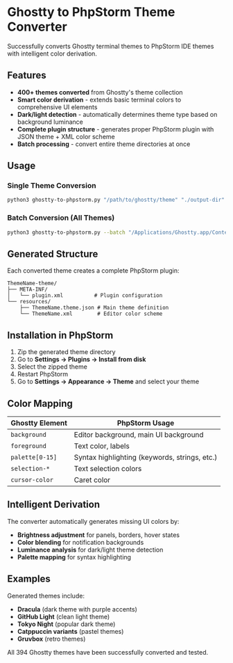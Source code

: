 # Ghostty to PhpStorm Theme Converter

Successfully converts Ghostty terminal themes to PhpStorm IDE themes with intelligent color derivation.

## Features

- **400+ themes converted** from Ghostty's theme collection
- **Smart color derivation** - extends basic terminal colors to comprehensive UI elements
- **Dark/light detection** - automatically determines theme type based on background luminance
- **Complete plugin structure** - generates proper PhpStorm plugin with JSON theme + XML color scheme
- **Batch processing** - convert entire theme directories at once

## Usage

### Single Theme Conversion
```bash
python3 ghostty-to-phpstorm.py "/path/to/ghostty/theme" "./output-dir"
```

### Batch Conversion (All Themes)
```bash
python3 ghostty-to-phpstorm.py --batch "/Applications/Ghostty.app/Contents/Resources/ghostty/themes" "./all-themes"
```

## Generated Structure

Each converted theme creates a complete PhpStorm plugin:

```
ThemeName-theme/
├── META-INF/
│   └── plugin.xml          # Plugin configuration
└── resources/
    ├── ThemeName.theme.json # Main theme definition
    └── ThemeName.xml        # Editor color scheme
```

## Installation in PhpStorm

1. Zip the generated theme directory
2. Go to **Settings → Plugins → Install from disk**
3. Select the zipped theme
4. Restart PhpStorm
5. Go to **Settings → Appearance → Theme** and select your theme

## Color Mapping

| Ghostty Element | PhpStorm Usage |
|----------------|----------------|
| `background` | Editor background, main UI background |
| `foreground` | Text color, labels |
| `palette[0-15]` | Syntax highlighting (keywords, strings, etc.) |
| `selection-*` | Text selection colors |
| `cursor-color` | Caret color |

## Intelligent Derivation

The converter automatically generates missing UI colors by:
- **Brightness adjustment** for panels, borders, hover states
- **Color blending** for notification backgrounds
- **Luminance analysis** for dark/light theme detection
- **Palette mapping** for syntax highlighting

## Examples

Generated themes include:
- **Dracula** (dark theme with purple accents)
- **GitHub Light** (clean light theme)
- **Tokyo Night** (popular dark theme)
- **Catppuccin variants** (pastel themes)
- **Gruvbox** (retro themes)

All 394 Ghostty themes have been successfully converted and tested.